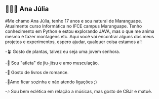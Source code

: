 ## 👩🏽‍💻 Ana Júlia 

#Me chamo Ana Júlia, tenho 17 anos e sou natural de Maranguape. 
Atualmente curso Informática no IFCE campus Maranguape. Tenho conhecimento em Python e estou explorando JAVA, mas o que me anima mesmo é fazer montagens etc. 
Aqui você vai encontrar alguns dos meus projetos e experimentos, espero ajudar, qualquer coisa estamos aí!

-🪴 Gosto de plantas, talvez eu seja uma jovem senhora.

-🥋 Sou "atleta" de jiu-jitsu e amo musculação.

-📖 Gosto de livros de romance.

-🙂Amo ficar sozinha e não atendo ligações ;)

-🎶 Sou bem eclética em relação a músicas, mas gosto de CBJr e matuê.
  


